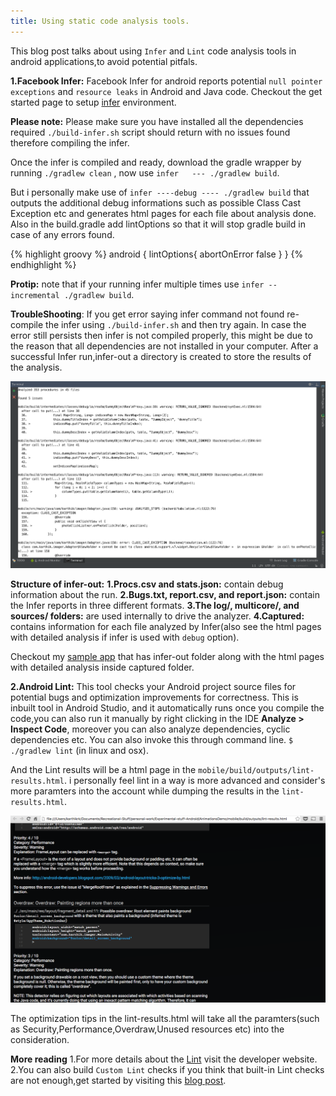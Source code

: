 ```yaml
---
title: Using static code analysis tools.
---
```


This blog post talks about using `Infer` and `Lint` code analysis tools in android applications,to avoid potential pitfals.
<!--more-->


**1.Facebook Infer:**
Facebook Infer for android reports potential  `null pointer exceptions` and `resource leaks` in Android and Java code.
Checkout the get started page to setup [infer](http://fbinfer.com/docs/getting-started.html) environment.

**Please note:** 
Please make sure you have installed all the dependencies required  `./build-infer.sh` script should return with no issues found therefore compiling the infer.

Once the infer is compiled and ready, download the gradle wrapper by running  `./gradlew clean` , now use `infer   --- ./gradlew build`.

But i personally make use of  `infer ----debug ---- ./gradlew build` that outputs the additional debug informations such as possible Class Cast Exception etc and generates html pages for each file about analysis done.
Also in the build.gradle add lintOptions so that it will stop gradle build in case of any errors found.

{% highlight groovy %}
android {
	lintOptions{
		abortOnError false
	}
}
{% endhighlight %}

**Protip:** 
note that if your running infer multiple times use `infer -- incremental ./gradlew build`.

**TroubleShooting**: 
If you get error saying infer command not found re-compile the infer using `./build-infer.sh` and then try again.
In case the error still persists then infer is not compiled properly, this might be due to the reason that all dependencies are not installed in your computer. 
After a successful Infer run,infer-out a directory is created to store the results of the analysis.

![ScreenShot](/img/Blog/infer.png) 

**Structure of infer-out:**
**1.Procs.csv and stats.json:** contain debug information about the run.
**2.Bugs.txt, report.csv, and report.json:** contain the Infer reports in three different formats.
**3.The log/, multicore/, and sources/ folders:** are used internally to drive the analyzer.
**4.Captured:** contains information for each file analyzed by Infer(also see the html pages with detailed analysis if infer is used with  `debug` option).

Checkout my [sample app](https://github.com/callmekarthik/Playground-App) that has infer-out folder along with the html pages with detailed analysis inside captured folder.

**2.Android Lint:**
This tool checks your Android project source files for potential bugs and optimization improvements for correctness.
This is inbuilt tool in Android Studio, and it automatically runs once you compile the code,you can also run it manually by right clicking in the IDE **Analyze > Inspect Code**, moreover you can also analyze dependencies, cyclic dependencies etc.
You can also invoke this through command line.
`$ ./gradlew lint` (in linux and osx).

And the Lint results will be a html page in the  `mobile/build/outputs/lint-results.html`. 
i personally feel lint in a way is more advanced and consider's more paramters into the account while dumping the results in the  `lint-results.html`.

![ScreenShot](/img/Blog/lint.png) 

The optimization tips in the lint-results.html will take all the paramters(such as Security,Performance,Overdraw,Unused resources etc) into the consideration.

**More reading**
1.For more details about the [Lint](http://developer.android.com/tools/help/lint.html) visit the developer website.
2.You can also build  `Custom Lint` checks if you think that built-in Lint checks are not enough,get started by visiting this [blog post](https://lab.getbase.com/custom-lint-checks-part-1/).





